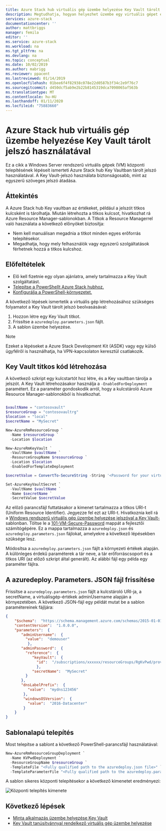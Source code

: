 ```yaml
---
title: Azure Stack hub virtuális gép üzembe helyezése Key Vault tárolt jelszó használatával | Microsoft Docs
description: Megtudhatja, hogyan helyezhet üzembe egy virtuális gépet egy Azure Stack hub Key vaultban tárolt jelszó használatával.
services: azure-stack
documentationcenter: ''
author: mattbriggs
manager: femila
editor: ''
ms.service: azure-stack
ms.workload: na
ms.tgt_pltfrm: na
ms.devlang: na
ms.topic: conceptual
ms.date: 10/02/2019
ms.author: mabrigg
ms.reviewer: ppacent
ms.lastreviewed: 01/14/2019
ms.openlocfilehash: 01bee6f4f82938c078e22d0587b3f34c2e9f76c7
ms.sourcegitcommit: d450dcf5ab9e2b22b8145319dca7098065af563b
ms.translationtype: MT
ms.contentlocale: hu-HU
ms.lasthandoff: 01/11/2020
ms.locfileid: "75883660"
---
```

# <a name="deploy-an-azure-stack-hub-vm-using-a-password-stored-in-key-vault"></a>Azure Stack hub virtuális gép üzembe helyezése Key Vault tárolt jelszó használatával

Ez a cikk a Windows Server rendszerű virtuális gépek (VM) központi telepítésének lépéseit ismerteti Azure Stack hub Key Vaultban tárolt jelszó használatával. A Key Vault-jelszó használata biztonságosabb, mint az egyszerű szöveges jelszó átadása.

## <a name="overview"></a>Áttekintés

A Azure Stack hub Key vaultban az értékeket, például a jelszót titkos kulcsként is tárolhatja. Miután létrehozta a titkos kulcsot, hivatkozhat rá Azure Resource Manager-sablonokban. A Titkok a Resource Managerrel való használata a következő előnyöket biztosítja:

* Nem kell manuálisan megadnia a titkot minden egyes erőforrás telepítésekor.
* Megadhatja, hogy mely felhasználók vagy egyszerű szolgáltatások férhetnek hozzá a titkos kulcshoz.

## <a name="prerequisites"></a>Előfeltételek

* Elő kell fizetnie egy olyan ajánlatra, amely tartalmazza a Key Vault szolgáltatást.
* [Telepítse a PowerShellt Azure Stack hubhoz.](../operator/azure-stack-powershell-install.md)
* [Konfigurálja a PowerShell-környezetet.](azure-stack-powershell-configure-user.md)

A következő lépések ismertetik a virtuális gép létrehozásához szükséges folyamatot a Key Vault tárolt jelszó beolvasásával:

1. Hozzon létre egy Key Vault titkot.
2. Frissítse a `azuredeploy.parameters.json` fájlt.
3. A sablon üzembe helyezése.

> [!NOTE]  
> Ezeket a lépéseket a Azure Stack Development Kit (ASDK) vagy egy külső ügyfélről is használhatja, ha VPN-kapcsolaton keresztül csatlakozik.

## <a name="create-a-key-vault-secret"></a>Key Vault titkos kód létrehozása

A következő szkript egy kulcstartót hoz létre, és a Key vaultban tárolja a jelszót. A Key Vault létrehozásakor használja a `-EnabledForDeployment` paramétert. Ez a paraméter gondoskodik arról, hogy a kulcstároló Azure Resource Manager-sablonokból is hivatkozhat.

```powershell

$vaultName = "contosovault"
$resourceGroup = "contosovaultrg"
$location = "local"
$secretName = "MySecret"

New-AzureRmResourceGroup `
  -Name $resourceGroup `
  -Location $location

New-AzureRmKeyVault `
  -VaultName $vaultName `
  -ResourceGroupName $resourceGroup `
  -Location $location
  -EnabledForTemplateDeployment

$secretValue = ConvertTo-SecureString -String '<Password for your virtual machine>' -AsPlainText -Force

Set-AzureKeyVaultSecret `
  -VaultName $vaultName `
  -Name $secretName `
  -SecretValue $secretValue

```

Az előző parancsfájl futtatásakor a kimenet tartalmazza a titkos URI-t (Uniform Resource Identifier). Jegyezze fel ezt az URI-t. Hivatkoznia kell rá a [Windows rendszerű virtuális gép üzembe helyezése jelszóval a Key Vault-](https://github.com/Azure/AzureStack-QuickStart-Templates/tree/master/101-vm-windows-create-passwordfromkv) sablonban. Töltse le a [101-VM-Secure-Password](https://github.com/Azure/AzureStack-QuickStart-Templates/tree/master/101-vm-windows-create-passwordfromkv) mappát a fejlesztői számítógépére. Ez a mappa tartalmazza a `azuredeploy.json` és `azuredeploy.parameters.json` fájlokat, amelyekre a következő lépésekben szüksége lesz.

Módosítsa a `azuredeploy.parameters.json` fájlt a környezeti értékek alapján. A különleges érdekű paraméterek a tár neve, a tár erőforráscsoport és a titkos URI (az előző szkript által generált). Az alábbi fájl egy példa egy paraméter fájlra.

## <a name="update-the-azuredeployparametersjson-file"></a>A azuredeploy. Parameters. JSON fájl frissítése

Frissítse a `azuredeploy.parameters.json` fájlt a kulcstároló URI-ja, a secretName, a virtuálisgép-értékek adminUsername alapján a környezetében. A következő JSON-fájl egy példát mutat be a sablon paramétereinek fájljára:

```json
{
    "$schema":  "https://schema.management.azure.com/schemas/2015-01-01/deploymentParameters.json#",
    "contentVersion":  "1.0.0.0",
    "parameters":  {
       "adminUsername":  {
         "value":  "demouser"
          },
       "adminPassword":  {
         "reference":  {
            "keyVault":  {
              "id":  "/subscriptions/xxxxxx/resourceGroups/RgKvPwd/providers/Microsoft.KeyVault/vaults/KvPwd"
              },
            "secretName":  "MySecret"
         }
       },
       "dnsLabelPrefix":  {
          "value":  "mydns123456"
        },
        "windowsOSVersion":  {
          "value":  "2016-Datacenter"
        }
    }
}

```

## <a name="template-deployment"></a>Sablonalapú telepítés

Most telepítse a sablont a következő PowerShell-parancsfájl használatával:

```powershell  
New-AzureRmResourceGroupDeployment `
  -Name KVPwdDeployment `
  -ResourceGroupName $resourceGroup `
  -TemplateFile "<Fully qualified path to the azuredeploy.json file>" `
  -TemplateParameterFile "<Fully qualified path to the azuredeploy.parameters.json file>"
```

A sablon sikeres központi telepítésekor a következő kimenetet eredményezi:

![Központi telepítés kimenete](media/azure-stack-key-vault-deploy-vm-with-secret/deployment-output.png)

## <a name="next-steps"></a>Következő lépések

* [Minta alkalmazás üzembe helyezése Key Vault](azure-stack-key-vault-sample-app.md)
* [Key Vault tanúsítvánnyal rendelkező virtuális gép üzembe helyezése](azure-stack-key-vault-push-secret-into-vm.md)
